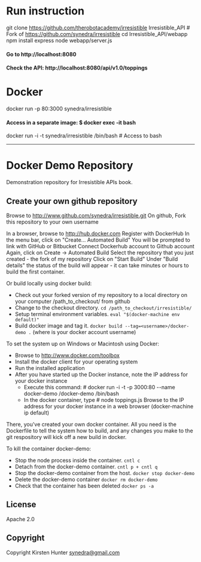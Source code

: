 Run instruction
===============
git clone https://github.com/therobotacademy/irresistible Irresistible_API   # Fork of https://github.com/synedra/irresistible
cd Irresistible_API/webapp
npm install express
node webapp/server.js

#### Go to             http://localhost:8080
#### Check the API:    http://localhost:8080/api/v1.0/toppings

Docker
======
docker run -p 80:3000 synedra/irresistible

#### Access in a separate image: $ docker exec -it <container ID or name> bash
docker run -i -t synedra/irresistible /bin/bash  # Access to bash



--------------------------------------------------------------------
Docker Demo Repository
==========================

Demonstration repository for Irresistible APIs book.

## Create your own github repository
Browse to http://www.github.com/synedra/irresistible.git
On github, Fork this repository to your own username

In a browser, browse to http://hub.docker.com
Register with DockerHub
In the menu bar, click on "Create... Automated Build"
You will be prompted to link with GitHub or Bitbucket
Connect Dockerhub account to Github account
Again, click on Create -> Automated Build
Select the repository that you just created - the fork of my repository
Click on "Start Build"
Under "Build details" the status of the build will appear - it can take minutes or hours to build the first container.

Or build locally using docker build:
- Check out your forked version of my repository to a local directory on your computer /path_to_checkout/ from github
- Change to the checkout directory. `cd /path_to_checkout/irresistible/`
- Setup terminal environment variables. `eval "$(docker-machine env default)"`
- Build docker image and tag it. `docker build --tag=<username>/docker-demo .` (where <username> is your docker account username)

To set the system up on Windows or Macintosh using Docker:
- Browse to http://www.docker.com/toolbox
- Install the docker client for your operating system
- Run the installed application
- After you have started up the Docker instance, note the IP address for your docker instance
  - Execute this command: # docker run -i -t -p 3000:80 --name docker-demo <username>/docker-demo /bin/bash
  - In the docker container, type # node toppings.js
Browse to the IP address for your docker instance in a web browser (docker-machine ip default)

There, you've created your own docker container.  All you need is the Dockerfile to tell the system how to build, and any changes you make to the git respository will kick off a new build in docker.

To kill the container docker-demo:
- Stop the node process inside the container. `cntl c`
- Detach from the docker-demo container. `cntl p + cntl q`
- Stop the docker-demo container from the host. `docker stop docker-demo`
- Delete the docker-demo container `docker rm docker-demo`
- Check that the container has been deleted `docker ps -a`

## License

Apache 2.0

## Copyright

Copyright Kirsten Hunter <synedra@gmail.com>
